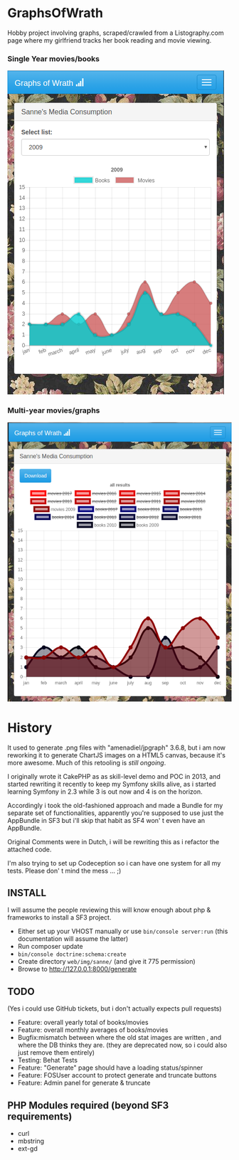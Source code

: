 # GraphsOfWrath

Hobby project involving graphs, scraped/crawled from a Listography.com page where my 
girlfriend tracks her book reading and movie viewing.

### Single Year movies/books

![screenshot](graph_bootstrap.png)

### Multi-year movies/graphs

![screenshot](multigraph.png)


History
===
It used to generate .png files with "amenadiel/jpgraph" 3.6.8, but i am now 
reworking it to generate ChartJS images on a HTML5 canvas, because it's more 
awesome. Much of this retooling is *still ongoing*.

I originally wrote it CakePHP as as skill-level demo and POC in 2013, and 
started rewriting it recently to keep my Symfony skills alive, as i started 
learning Symfony in 2.3 while 3 is out now and 4 is on the horizon.

Accordingly i took the old-fashioned approach and made a Bundle for my separate 
set of functionalities, apparently you're supposed to use just the AppBundle in 
SF3 but i'll skip that habit as SF4 won' t even have an AppBundle.

Original Comments were in Dutch, i will be rewriting this as i refactor the 
attached code.

I'm also trying to set up Codeception so i can have one system for all my tests.
Please don' t mind the mess ... ;)

INSTALL
---
I will assume the people reviewing this will know enough about php & frameworks to install a SF3 project.

* Either set up your VHOST manually or use ```bin/console server:run``` (this documentation will assume the latter)
* Run composer update
* ```bin/console doctrine:schema:create```
* Create directory ```web/img/sanne/``` (and give it 775 permission)
* Browse to http://127.0.0.1:8000/generate



TODO 
---

(Yes i could use GitHub tickets, but i don't actually expects pull requests)

* Feature: overall yearly total of books/movies
* Feature: overall monthly averages of books/movies
* Bugfix:mismatch between where the old stat images are written , and where the DB thinks they are. (they are deprecated now, so i could also just remove them entirely)
* Testing: Behat Tests 
* Feature: "Generate" page should have a loading status/spinner
* Feature: FOSUser account to protect generate and truncate buttons
* Feature: Admin panel for generate & truncate

PHP Modules required (beyond SF3 requirements)
---

* curl
* mbstring
* ext-gd 